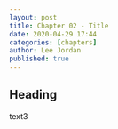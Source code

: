 ```yaml
---
layout: post
title: Chapter 02 - Title
date: 2020-04-29 17:44
categories: [chapters]
author: Lee Jordan
published: true
---
```


<h2>Heading</h2>

text3
